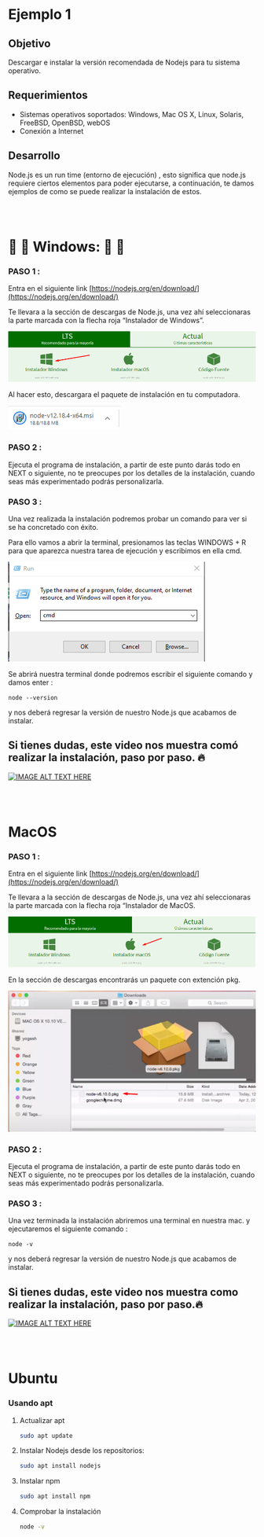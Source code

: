 # Ejemplo 1

## Objetivo

Descargar e instalar la versión recomendada de Nodejs para tu sistema operativo.

## Requerimientos


- Sistemas operativos soportados: Windows, Mac OS X, Linux, Solaris, FreeBSD, OpenBSD, webOS  
- Conexión a Internet


## Desarrollo

Node.js es un run time (entorno de ejecución) , esto significa que node.js requiere ciertos elementos para poder ejecutarse, a continuación, te damos ejemplos de como se puede realizar la instalación de estos.

<br><br>

# 🚀 🚀 Windows: 🚀 🚀


### PASO 1 :   

Entra en el siguiente link [https://nodejs.org/en/download/](https://nodejs.org/en/download/)

Te llevara a la sección de descargas de Node.js, una vez ahí seleccionaras la parte marcada con la flecha roja “Instalador de Windows”. 

![img/step1.png](img/step1.png)


Al hacer esto, descargara el paquete de instalación en tu computadora.

![img/step2.png](img/step2.png)

### PASO 2 :   

Ejecuta el programa de instalación, a partir de este punto darás todo en NEXT o siguiente, no te preocupes por los detalles de la instalación, cuando seas más experimentado podrás personalizarla.

### PASO 3 :   

Una vez realizada la instalación podremos probar un comando para ver si se ha concretado con éxito.

Para ello vamos a abrir la terminal, presionamos las teclas WINDOWS + R para que aparezca nuestra tarea de ejecución y escribimos en ella cmd.

![img/step3.png](img/step3.png)

Se abrirá nuestra terminal donde podremos escribir el siguiente comando y damos enter : 
   
    node --version

y nos deberá regresar la versión de nuestro Node.js que acabamos de instalar.

 <h2> Si tienes dudas, este video nos muestra comó realizar la instalación, paso por paso. 🔥</h2>     

[![IMAGE ALT TEXT HERE](https://img.youtube.com/vi/R8moDDltHNk/0.jpg)](https://www.youtube.com/watch?v=R8moDDltHNk)

<br><br>

# MacOS  

### PASO 1 : 
Entra en el siguiente link [https://nodejs.org/en/download/](https://nodejs.org/en/download/)


Te llevara a la sección de descargas de Node.js, una vez ahí seleccionaras la parte marcada con la flecha roja “Instalador de MacOS. 

![img/step1_mac.png](img/step1_mac.png)

En la sección de descargas encontrarás un paquete con extención pkg.

![img/step2_mac.png](img/step2_mac.png)

### PASO 2 :

Ejecuta el programa de instalación, a partir de este punto darás todo en NEXT o siguiente, no te preocupes por los detalles de la instalación, cuando seas más experimentado podrás personalizarla.

### PASO 3 :

Una vez terminada la instalación abriremos una terminal en nuestra mac. y ejecutaremos el siguiente comando : 


    node -v
    
    
y nos deberá regresar la versión de nuestro Node.js que acabamos de instalar.

<h2> Si tienes dudas, este video nos muestra como realizar la instalación, paso por paso.🔥 </h2>    

[![IMAGE ALT TEXT HERE](https://img.youtube.com/vi/TQks1p7xjdI/0.jpg)](https://www.youtube.com/watch?v=TQks1p7xjdI)


<br><br>

# Ubuntu

### Usando apt

1. Actualizar apt

    ```bash
    sudo apt update
    ```

2. Instalar Nodejs desde los repositorios:

    ```bash
    sudo apt install nodejs
    ```

3. Instalar npm

    ```bash
    sudo apt install npm
    ```

4. Comprobar la instalación

    ```bash
    node -v
    ```

